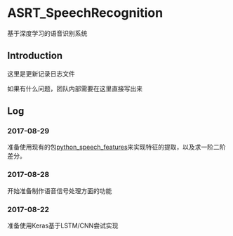 # ASRT_SpeechRecognition基于深度学习的语音识别系统## Introduction这里是更新记录日志文件如果有什么问题，团队内部需要在这里直接写出来## Log### 2017-08-29准备使用现有的包[python_speech_features](https://github.com/jameslyons/python_speech_features)来实现特征的提取，以及求一阶二阶差分。### 2017-08-28开始准备制作语音信号处理方面的功能### 2017-08-22准备使用Keras基于LSTM/CNN尝试实现